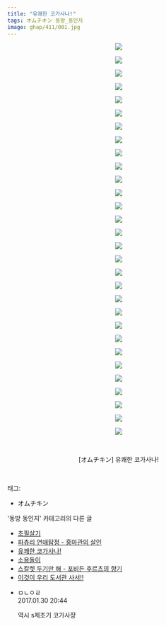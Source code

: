 ```yaml
---
title: "유쾌한 코가사나!"
tags: オムチキン 동방_동인지
image: ghap/411/001.jpg
---
```

<div class="article">
<p style="text-align: center; clear: none; float: none;"><img src="{{ site.nasurl }}/ghap/411/001.jpg"/></p>
<p style="text-align: center; clear: none; float: none;"><img src="{{ site.nasurl }}/ghap/411/002.jpg"/></p>
<p style="text-align: center; clear: none; float: none;"><img src="{{ site.nasurl }}/ghap/411/003.jpg"/></p>
<p style="text-align: center; clear: none; float: none;"><img src="{{ site.nasurl }}/ghap/411/004.jpg"/></p>
<p style="text-align: center; clear: none; float: none;"><img src="{{ site.nasurl }}/ghap/411/005.jpg"/></p>
<p style="text-align: center; clear: none; float: none;"><img src="{{ site.nasurl }}/ghap/411/006.jpg"/></p>
<p style="text-align: center; clear: none; float: none;"><img src="{{ site.nasurl }}/ghap/411/007.jpg"/></p>
<p style="text-align: center; clear: none; float: none;"><img src="{{ site.nasurl }}/ghap/411/008.jpg"/></p>
<p style="text-align: center; clear: none; float: none;"><img src="{{ site.nasurl }}/ghap/411/009.jpg"/></p>
<p style="text-align: center; clear: none; float: none;"><img src="{{ site.nasurl }}/ghap/411/010.jpg"/></p>
<p style="text-align: center; clear: none; float: none;"><img src="{{ site.nasurl }}/ghap/411/011.jpg"/></p>
<p style="text-align: center; clear: none; float: none;"><img src="{{ site.nasurl }}/ghap/411/012.jpg"/></p>
<p style="text-align: center; clear: none; float: none;"><img src="{{ site.nasurl }}/ghap/411/013.jpg"/></p>
<p style="text-align: center; clear: none; float: none;"><img src="{{ site.nasurl }}/ghap/411/014.jpg"/></p>
<p style="text-align: center; clear: none; float: none;"><img src="{{ site.nasurl }}/ghap/411/015.jpg"/></p>
<p style="text-align: center; clear: none; float: none;"><img src="{{ site.nasurl }}/ghap/411/016.jpg"/></p>
<p style="text-align: center; clear: none; float: none;"><img src="{{ site.nasurl }}/ghap/411/017.jpg"/></p>
<p style="text-align: center; clear: none; float: none;"><img src="{{ site.nasurl }}/ghap/411/018.jpg"/></p>
<p style="text-align: center; clear: none; float: none;"><img src="{{ site.nasurl }}/ghap/411/019.jpg"/></p>
<p style="text-align: center; clear: none; float: none;"><img src="{{ site.nasurl }}/ghap/411/020.jpg"/></p>
<p style="text-align: center; clear: none; float: none;"><img src="{{ site.nasurl }}/ghap/411/021.jpg"/></p>
<p style="text-align: center; clear: none; float: none;"><img src="{{ site.nasurl }}/ghap/411/022.jpg"/></p>
<p style="text-align: center; clear: none; float: none;"><img src="{{ site.nasurl }}/ghap/411/023.jpg"/></p>
<p style="text-align: center; clear: none; float: none;"><img src="{{ site.nasurl }}/ghap/411/024.jpg"/></p>
<p style="text-align: center; clear: none; float: none;"><img src="{{ site.nasurl }}/ghap/411/025.jpg"/></p>
<p style="text-align: center; clear: none; float: none;"><img src="{{ site.nasurl }}/ghap/411/026.jpg"/></p>
<p style="text-align: center; clear: none; float: none;"><img src="{{ site.nasurl }}/ghap/411/027.jpg"/></p>
<p style="text-align: center; clear: none; float: none;"><img src="{{ site.nasurl }}/ghap/411/028.jpg"/></p>
<p style="text-align: center; clear: none; float: none;"><img src="{{ site.nasurl }}/ghap/411/029.jpg"/></p>
<p style="text-align: center; clear: none; float: none;"><img src="{{ site.nasurl }}/ghap/411/030.jpg"/></p>
<p style="text-align: center; clear: none; float: none;"><br/></p>
<p style="text-align: center; clear: none; float: none;">[オムチキン] 유쾌한 코가사나!</p>
<p><br/></p>
</div><div class="tagTrail">
<p>태그: </p>
<ul>
<li>オムチキン</li>
</ul>
</div><div class="another">
<p>'동방 동인지' 카테고리의 다른 글</p>
<ul>
<li><a href="/2016-06-21-ghap_413">초필살기</a></li>
<li><a href="/2016-06-21-ghap_412">파츄리 연애탐정 - 홍마관의 살인</a></li>
<li><a href="/2016-06-21-ghap_411">유쾌한 코가사나!</a></li>
<li><a href="/2016-06-21-ghap_410">소용돌이</a></li>
<li><a href="/2016-06-21-ghap_409">스칼렛 두기만 해 - 포비든 후르츠의 향기</a></li>
<li><a href="/2016-06-21-ghap_408">이것이 우리 도서관 사서!!</a></li>
</ul>
</div><div class="cb_module cb_fluid">
<div class="cb_wrt cb_profile">
<div class="comment">
<ul>
<li class="cb_thumb_off" id="comment14903057">
<div class="cb_comment_area">
<div class="cb_info_area">
<div class="cb_section">
<span class="cb_nick_name">ㅁㄴㅇㄹ</span>
</div>
<div class="cb_section">
<span class="cb_date">2017.01.30 20:44 </span>
</div>
</div>
<div class="cb_dsc_comment">
<p class="cb_dsc">
											역시 s제조기 코가사쟝
										</p>
</div>
</div></li>
</ul>
</div>
</div><!-- commentList close -->
</div>